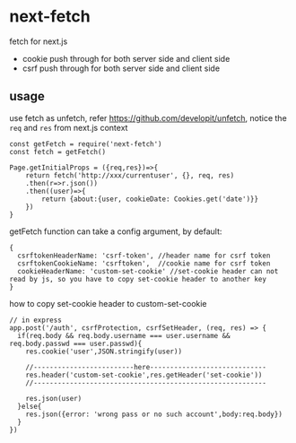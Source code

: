 # next-fetch

fetch for next.js

- cookie push through for both server side and client side
- csrf push through for both server side and client side

## usage

use fetch as unfetch, refer https://github.com/developit/unfetch, notice the `req` and `res` from next.js context

```
const getFetch = require('next-fetch')
const fetch = getFetch()

Page.getInitialProps = ({req,res})=>{
    return fetch('http://xxx/currentuser', {}, req, res)
    .then(r=>r.json())
    .then((user)=>{
        return {about:{user, cookieDate: Cookies.get('date')}}
    })
}

```

getFetch function can take a config argument, by default:
```
{
  csrftokenHeaderName: 'csrf-token', //header name for csrf token
  csrftokenCookieName: 'csrftoken',  //cookie name for csrf token
  cookieHeaderName: 'custom-set-cookie' //set-cookie header can not read by js, so you have to copy set-cookie header to another key
}
```

how to copy set-cookie header to custom-set-cookie
```
// in express
app.post('/auth', csrfProtection, csrfSetHeader, (req, res) => {
  if(req.body && req.body.username === user.username && req.body.passwd === user.passwd){
    res.cookie('user',JSON.stringify(user))

    //-------------------------here-----------------------------
    res.header('custom-set-cookie',res.getHeader('set-cookie'))
    //---------------------------------------------------------- 

    res.json(user)
  }else{
    res.json({error: 'wrong pass or no such account',body:req.body})
  }
})

```